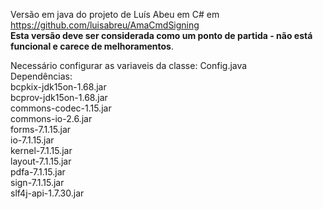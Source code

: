 Versão em java do projeto de Luís Abeu em C# em https://github.com/luisabreu/AmaCmdSigning<br>
<b>Esta versão deve ser considerada como um ponto de partida - não está funcional e carece de melhoramentos</b>. 

Necessário configurar as variaveis da classe: Config.java<br>
Dependências:<br>
	 	bcpkix-jdk15on-1.68.jar<br>
		bcprov-jdk15on-1.68.jar<br>
		commons-codec-1.15.jar<br>
		commons-io-2.6.jar<br>
		forms-7.1.15.jar<br>
		io-7.1.15.jar<br>
		kernel-7.1.15.jar<br>
		layout-7.1.15.jar<br>
		pdfa-7.1.15.jar<br>
		sign-7.1.15.jar<br>
		slf4j-api-1.7.30.jar<br>
